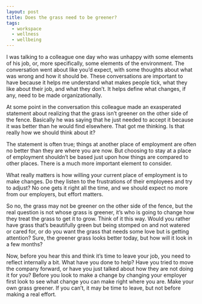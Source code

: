 ```yaml
---
layout: post
title: Does the grass need to be greener?
tags:
  - workspace
  - wellness
  - wellbeing
---
```


I was talking to a colleague one day who was unhappy with some elements of his job, or, more specifically, some elements of the environment. The conversation went about like you’d expect, with some thoughts about what was wrong and how it should be. These conversations are important to have because it helps me understand what makes people tick, what they like about their job, and what they don’t. It helps define what changes, if any, need to be made organizationally.

At some point in the conversation this colleague made an exasperated statement about realizing that the grass isn’t greener on the other side of the fence. Basically he was saying that he just needed to accept it because it was better than he would find elsewhere. That got me thinking. Is that really how we should think about it?

The statement is often true; things at another place of employment are often no better than they are where you are now. But choosing to stay at a place of employment shouldn’t be based just upon how things are compared to other places. There is a much more important element to consider.

What really matters is how willing your current place of employment is to make changes. Do they listen to the frustrations of their employees and try to adjust? No one gets it right all the time, and we should expect no more from our employers, but effort matters.

So no, the grass may not be greener on the other side of the fence, but the real question is not whose grass is greener, it’s who is going to change how they treat the grass to get it to grow. Think of it this way. Would you rather have grass that’s beautifully green but being stomped on and not watered or cared for, or do you want the grass that needs some love but is getting attention? Sure, the greener grass looks better today, but how will it look in a few months?

Now, before you hear this and think it’s time to leave your job, you need to reflect internally a bit. What have you done to help? Have you tried to move the company forward, or have you just talked about how they are not doing it for you? Before you look to make a change by changing your employer first look to see what change you can make right where you are. Make your own grass greener. If you can’t, it may be time to leave, but not before making a real effort.
